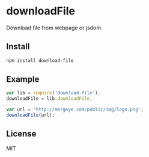 # downloadFile
Download file from webpage or jsdom.

## Install

```bash
npm install download-file
```

## Example

```javascript
var lib = require('download-file'),
downloadFile = lib.downloadFile,

var url = 'http://mergeye.com/public/img/logo.png';
downloadFile(url);
```

## License

MIT
